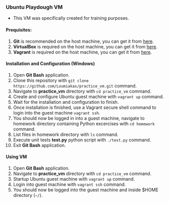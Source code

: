### Ubuntu Playdough VM

- This VM was specifically created for training purposes.

#### Prequisites:
1. **Git** is recommended on the host machine, you can get it from
   [here](https://git-scm.com/downloads).
2. **VirtualBox** is required  on the host machine, you can get it from
   [here](https://www.virtualbox.org/wiki/Downloads).
3. **Vagrant** is required  on the host machine, you can get it from
   [here](https://www.vagrantup.com/downloads.html).

#### Installation and Configuration (Windows)
1.  Open **Git Bash** application.
2.  Clone this repository with
    `git clone https://github.com/Loumiakas/practice_vm.git` command.
3.  Navigate to **practice_vm** directory with `cd practice_vm` command.
4.  Create and configure Ubuntu guest machine with `vagrant up` command.
5.  Wait for the installation and configuration to finish.
6.  Once installation is finished, use a Vagrant secure shell command to
    login into the guest machine `vagrant ssh`.
7.  You should now be logged in into a guest machine, navigate to homework
    directory containing Python excercises with `cd homework` command.
8.  List files in homework directory with `ls` command.
9.  Execute unit tests **test.py** python script with `./test.py` command.
10. Exit **Git Bash** application. 


#### Using VM
1. Open **Git Bash** application.
2. Navigate to **practice_vm** directory with `cd practice_vm` command.
3. Startup Ubuntu guest machine with `vagrant up` command.
4. Login into guest machine with `vagrant ssh` command.
5. You should now be logged into the guest machine and inside $HOME directory
   (`~/`).
